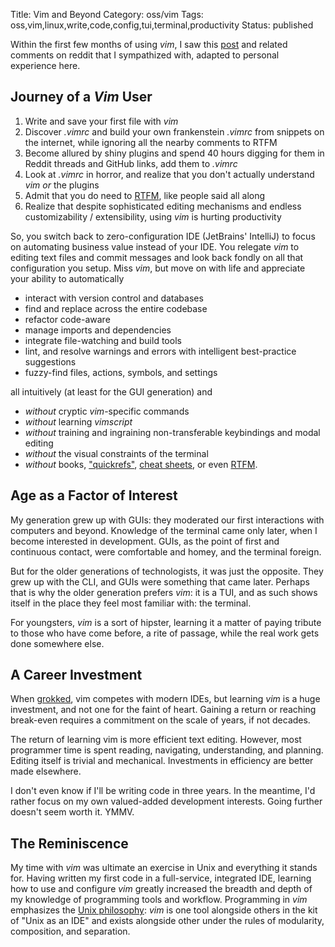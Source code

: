 Title: Vim and Beyond
Category: oss/vim
Tags: oss,vim,linux,write,code,config,tui,terminal,productivity
Status: published

Within the first few months of using _vim_, I saw this [post](https://www.reddit.com/r/vim/comments/bm0ihb/evolution_of_a_vim_user/) and related comments on reddit that I sympathized with, adapted to personal experience here.

## Journey of a _Vim_ User

1. Write and save your first file with _vim_
2. Discover _.vimrc_ and build your own frankenstein _.vimrc_ from snippets on the internet, while ignoring all the nearby comments to RTFM
3. Become allured by shiny plugins and spend 40 hours digging for them in Reddit threads and GitHub links, add them to _.vimrc_
4. Look at _.vimrc_ in horror, and realize that you don't actually understand _vim_ _or_ the plugins
5. Admit that you do need to [RTFM](http://www.catb.org/jargon/html/R/RTFM.html), like people said all along
6. Realize that despite sophisticated editing mechanisms and endless customizability / extensibility, using _vim_ is hurting productivity

So, you switch back to zero-configuration IDE (JetBrains' IntelliJ) to focus on automating business value instead of your IDE. You relegate _vim_ to editing text files and commit messages and look back fondly on all that configuration you setup. Miss _vim_, but move on with life and appreciate your ability to automatically
 
 - interact with version control and databases
 - find and replace across the entire codebase
 - refactor code-aware
 - manage imports and dependencies
 - integrate file-watching and build tools
 - lint, and resolve warnings and errors with intelligent best-practice suggestions
 - fuzzy-find files, actions, symbols, and settings

all intuitively (at least for the GUI generation) and

 - _without_ cryptic _vim_-specific commands
 - _without_ learning _vimscript_
 - _without_ training and ingraining non-transferable keybindings and modal editing
 - _without_ the visual constraints of the terminal
 - _without_ books, ["quickrefs"](https://vimhelp.org/quickref.txt.html#quickref), [cheat sheets](https://vim.rtorr.com/), or even [RTFM](http://www.catb.org/jargon/html/R/RTFM.html).

## Age as a Factor of Interest
My generation grew up with GUIs: they moderated our first interactions with computers and beyond. Knowledge of the terminal came only later, when I become interested in development. GUIs, as the point of first and continuous contact, were comfortable and homey, and the terminal foreign.    

But for the older generations of technologists, it was just the opposite. They grew up with the CLI, and GUIs were something that came later. Perhaps that is why the older generation prefers _vim_: it is a TUI, and as such shows itself in the place they feel most familiar with: the terminal. 

For youngsters, _vim_ is a sort of hipster, learning it a matter of paying tribute to those who have come before, a rite of passage, while the real work gets done somewhere else.  

## A Career Investment
When [grokked](http://www.catb.org/jargon/html/G/grok.html), vim competes with modern IDEs, but learning _vim_ is a huge investment, and not one for the faint of heart. Gaining a return or reaching break-even requires a commitment on the scale of years, if not decades.
 
 The return of learning vim is more efficient text editing. However, most programmer time is spent reading, navigating, understanding, and planning. Editing itself is trivial and mechanical. Investments in efficiency are better made elsewhere. 
 
I don't even know if I'll be writing code in three years. In the meantime, I'd rather focus on my own valued-added development interests. Going further doesn't seem worth it. YMMV.

## The Reminiscence
My time with _vim_ was ultimate an exercise in Unix and everything it stands for. Having written my first code in a full-service, integrated IDE, learning how to use and configure _vim_ greatly increased the breadth and depth of my knowledge of programming tools and workflow. Programming in _vim_ emphasizes the [Unix philosophy](https://homepage.cs.uri.edu/~thenry/resources/unix_art/ch01s06.html): _vim_ is one tool alongside others in the kit of "Unix as an IDE" and exists alongside other under the rules of modularity, composition, and separation. 





